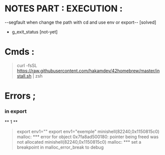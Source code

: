 #  NOTES PART : EXECUTION  : 
 
 --segfault when change the path with cd and use env or export--  [solved]
 - g_exit_status [not-yet]



# Cmds :

> curl -fsSL https://raw.githubusercontent.com/hakamdev/42homebrew/master/install.sh | zsh

# Errors ; 

### in export 
  ** 1 **
> export env1=""
> export env1="exemple"
minishell(82240,0x1150815c0) malloc: *** error for object 0x7fa8ad500180: pointer being freed was not allocated
minishell(82240,0x1150815c0) malloc: *** set a breakpoint in malloc_error_break to debug